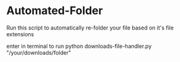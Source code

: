 # Automated-Folder

Run this script to automatically re-folder your file based on it's file extensions

enter in terminal to run
python downloads-file-handler.py "/your/downloads/folder"
